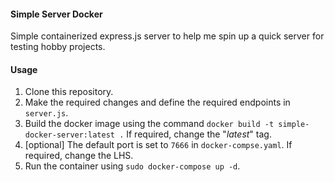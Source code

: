 #### Simple Server Docker

Simple containerized express.js server to help me spin up a quick server for testing hobby projects.

#### Usage
1. Clone this repository.
2. Make the required changes and define the required endpoints in `server.js`.
3. Build the docker image using the command `docker build -t simple-docker-server:latest .` If required, change the "*latest*" tag.
4. [optional] The default port is set to `7666` in `docker-compse.yaml`. If required, change the LHS.
5. Run the container using `sudo docker-compose up -d`.